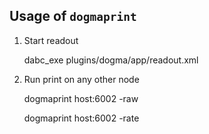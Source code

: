 ## Usage of `dogmaprint`

1. Start readout

    dabc_exe plugins/dogma/app/readout.xml

2. Run print on any other node

    dogmaprint host:6002 -raw

    dogmaprint host:6002 -rate

